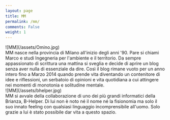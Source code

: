 ```yaml
---
layout: page
title: MM
permalink: /mm/
comments: False
weight: 1
---
```


<div markdown="1" id="img-MM">
![MM](/assets/Omino.jpg)
</div>
MM nasce nella provincia di Milano all'inizio degli anni '90. Pare si chiami
Marco e studi Ingegneria per l'ambiente e il territorio. Da sempre appassionato
di scrittura una mattina si sveglia e decide di aprire un blog senza aver nulla
di essenziale da dire. Così il blog rimane vuoto per un anno intero fino a
Marzo 2014 quando prende vita diventando un contenitore di idee e riflessioni,
un serbatoio di opinioni e vita quotidiana a cui attingere nei momenti di
monotonia e solitudine mentale.

<div markdown="1" id="img-B-Helper">
![MM](/assets/bhelper.jpg)
</div>
MM si avvale della collaborazione di uno dei più grandi informatici della Brianza, B-Helper. Di lui 
non è noto né il nome né la fisionomia ma solo il suo innato feeling con qualsiasi linguaggio 
incomprensibile all'uomo. Solo grazie a lui è stato possibile dar vita a questo spazio. 
